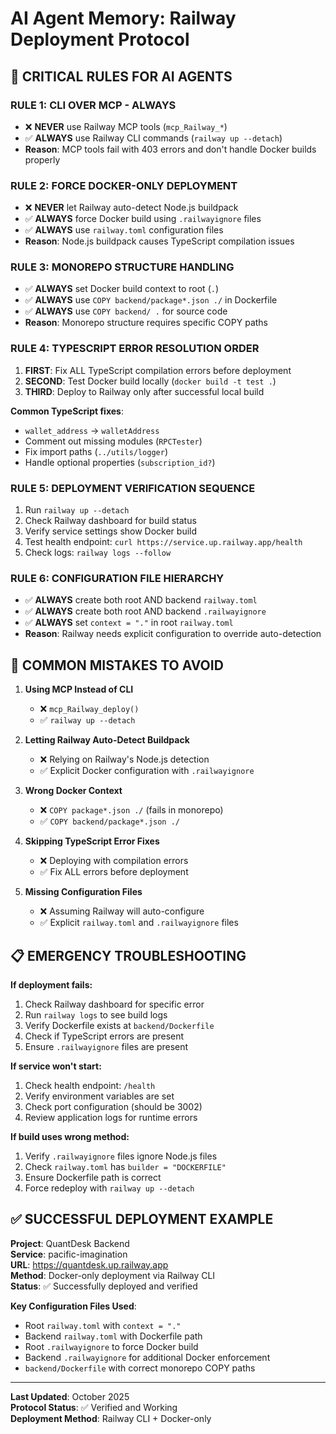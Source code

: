 # AI Agent Memory: Railway Deployment Protocol

## 🚨 CRITICAL RULES FOR AI AGENTS

### RULE 1: CLI OVER MCP - ALWAYS
- ❌ **NEVER** use Railway MCP tools (`mcp_Railway_*`)
- ✅ **ALWAYS** use Railway CLI commands (`railway up --detach`)
- **Reason**: MCP tools fail with 403 errors and don't handle Docker builds properly

### RULE 2: FORCE DOCKER-ONLY DEPLOYMENT
- ❌ **NEVER** let Railway auto-detect Node.js buildpack
- ✅ **ALWAYS** force Docker build using `.railwayignore` files
- ✅ **ALWAYS** use `railway.toml` configuration files
- **Reason**: Node.js buildpack causes TypeScript compilation issues

### RULE 3: MONOREPO STRUCTURE HANDLING
- ✅ **ALWAYS** set Docker build context to root (`.`)
- ✅ **ALWAYS** use `COPY backend/package*.json ./` in Dockerfile
- ✅ **ALWAYS** use `COPY backend/ .` for source code
- **Reason**: Monorepo structure requires specific COPY paths

### RULE 4: TYPESCRIPT ERROR RESOLUTION ORDER
1. **FIRST**: Fix ALL TypeScript compilation errors before deployment
2. **SECOND**: Test Docker build locally (`docker build -t test .`)
3. **THIRD**: Deploy to Railway only after successful local build

**Common TypeScript fixes**:
- `wallet_address` → `walletAddress`
- Comment out missing modules (`RPCTester`)
- Fix import paths (`../utils/logger`)
- Handle optional properties (`subscription_id?`)

### RULE 5: DEPLOYMENT VERIFICATION SEQUENCE
1. Run `railway up --detach`
2. Check Railway dashboard for build status
3. Verify service settings show Docker build
4. Test health endpoint: `curl https://service.up.railway.app/health`
5. Check logs: `railway logs --follow`

### RULE 6: CONFIGURATION FILE HIERARCHY
- ✅ **ALWAYS** create both root AND backend `railway.toml`
- ✅ **ALWAYS** create both root AND backend `.railwayignore`
- ✅ **ALWAYS** set `context = "."` in root `railway.toml`
- **Reason**: Railway needs explicit configuration to override auto-detection

## 🚫 COMMON MISTAKES TO AVOID

1. **Using MCP Instead of CLI**
   - ❌ `mcp_Railway_deploy()` 
   - ✅ `railway up --detach`

2. **Letting Railway Auto-Detect Buildpack**
   - ❌ Relying on Railway's Node.js detection
   - ✅ Explicit Docker configuration with `.railwayignore`

3. **Wrong Docker Context**
   - ❌ `COPY package*.json ./` (fails in monorepo)
   - ✅ `COPY backend/package*.json ./`

4. **Skipping TypeScript Error Fixes**
   - ❌ Deploying with compilation errors
   - ✅ Fix ALL errors before deployment

5. **Missing Configuration Files**
   - ❌ Assuming Railway will auto-configure
   - ✅ Explicit `railway.toml` and `.railwayignore` files

## 📋 EMERGENCY TROUBLESHOOTING

**If deployment fails:**
1. Check Railway dashboard for specific error
2. Run `railway logs` to see build logs
3. Verify Dockerfile exists at `backend/Dockerfile`
4. Check if TypeScript errors are present
5. Ensure `.railwayignore` files are present

**If service won't start:**
1. Check health endpoint: `/health`
2. Verify environment variables are set
3. Check port configuration (should be 3002)
4. Review application logs for runtime errors

**If build uses wrong method:**
1. Verify `.railwayignore` files ignore Node.js files
2. Check `railway.toml` has `builder = "DOCKERFILE"`
3. Ensure Dockerfile path is correct
4. Force redeploy with `railway up --detach`

## ✅ SUCCESSFUL DEPLOYMENT EXAMPLE

**Project**: QuantDesk Backend  
**Service**: pacific-imagination  
**URL**: https://quantdesk.up.railway.app  
**Method**: Docker-only deployment via Railway CLI  
**Status**: ✅ Successfully deployed and verified

**Key Configuration Files Used**:
- Root `railway.toml` with `context = "."`
- Backend `railway.toml` with Dockerfile path
- Root `.railwayignore` to force Docker build
- Backend `.railwayignore` for additional Docker enforcement
- `backend/Dockerfile` with correct monorepo COPY paths

---

**Last Updated**: October 2025  
**Protocol Status**: ✅ Verified and Working  
**Deployment Method**: Railway CLI + Docker-only
